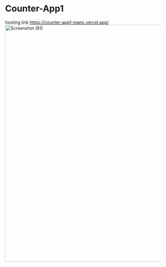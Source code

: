 # Counter-App1

hosting link https://counter-app1-manc.vercel.app/
<img width="1366" height="768" alt="Screenshot (81)" src="https://github.com/user-attachments/assets/9e12972c-6d97-404b-b40b-72a527570cdf" />


